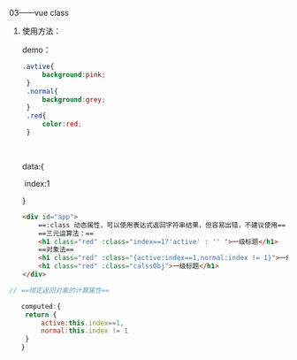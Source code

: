 03——vue class

1. 使用方法：

   demo：

   ```css
   .avtive{
   		background:pink;
   	}
   	.normal{
   		background:grey;
   	}
   	.red{
   		color:red;
   	}
   ```

   ​	

   data:{

   ​	index:1

   }

   ```html
   <div id="app">
       ==:class 动态属性，可以使用表达式返回字符串结果，但容易出错，不建议使用==
       ==三元运算法：==
       <h1 class="red" :class="index==1?'active' : '' ">一级标题</h1>
       ==对象法==
       <h1 class="red" :class="{active:index==1,normal:index != 1}">一级标题</h1>
       <h1 class="red" :class="calssObj">一级标题</h1>
   </div>
   ```


```javascript
// ==绑定返回对象的计算属性==

   computed:{
   	return {
   		active:this.index==1,
   		normal:this.index != 1
   	}
   }
```